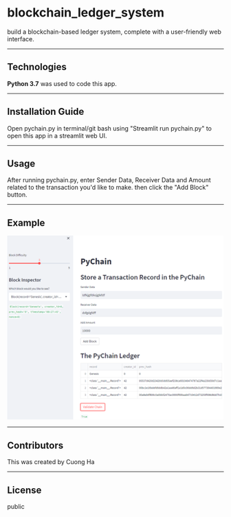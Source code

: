 # blockchain_ledger_system
build a blockchain-based ledger system, complete with a user-friendly web interface.

---

## Technologies

**Python 3.7** was used to code this app.  

---

## Installation Guide

Open pychain.py in terminal/git bash using "Streamlit run pychain.py" to open this app in a streamlit web UI.

---

## Usage

After running pychain.py, enter Sender Data, Receiver Data and Amount related to the transaction you'd like to make.  then click the "Add Block" button.

---

## Example
![screenshot](screenshot.png)


---
## Contributors

This was created by Cuong Ha

---

## License

public
